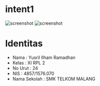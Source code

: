 # intent1

![screenshot]()
![screenshot]()

# Identitas 
<ul>
<li>Nama  : Yusril Ilham Ramadhan
<br><li>Kelas : XI RPL 2
<br><li>No Urut : 24
<br><li>NIS : 4857/1576.070
<br><li>Nama Sekolah  : SMK TELKOM MALANG
</ul>
